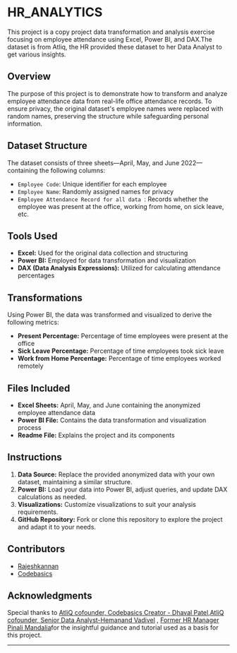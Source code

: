 # HR_ANALYTICS

This project is a copy project data transformation and analysis exercise focusing on employee attendance using Excel, Power BI, and DAX.The dataset is from Atliq, the HR provided these dataset to her Data Analyst to get various insights.

## Overview

The purpose of this project is to demonstrate how to transform and analyze employee attendance data from real-life office attendance records. To ensure privacy, the original dataset's employee names were replaced with random names, preserving the structure while safeguarding personal information.

## Dataset Structure

The dataset consists of three sheets—April, May, and June 2022—containing the following columns:

- `Employee Code`: Unique identifier for each employee
- `Employee Name`: Randomly assigned names for privacy
- `Employee Attendance Record for all data `: Records whether the employee was present at the office, working from home, on sick leave, etc.

## Tools Used

- **Excel:** Used for the original data collection and structuring
- **Power BI:** Employed for data transformation and visualization
- **DAX (Data Analysis Expressions):** Utilized for calculating attendance percentages

## Transformations

Using Power BI, the data was transformed and visualized to derive the following metrics:
- **Present Percentage:** Percentage of time employees were present at the office
- **Sick Leave Percentage:** Percentage of time employees took sick leave
- **Work from Home Percentage:** Percentage of time employees worked remotely

## Files Included

- **Excel Sheets:** April, May, and June containing the anonymized employee attendance data
- **Power BI File:** Contains the data transformation and visualization process
- **Readme File:** Explains the project and its components

## Instructions

1. **Data Source:** Replace the provided anonymized data with your own dataset, maintaining a similar structure.
2. **Power BI:** Load your data into Power BI, adjust queries, and update DAX calculations as needed.
3. **Visualizations:** Customize visualizations to suit your analysis requirements.
4. **GitHub Repository:** Fork or clone this repository to explore the project and adapt it to your needs.

## Contributors

- [Rajeshkannan](https://github.com/Rajeshkannan-Muthukumar)
- [Codebasics](https://www.youtube.com/watch?v=ru1qeDO_qrc&list=PLeo1K3hjS3uuVQccZa7yFwK3ltoGQOWbM)

## Acknowledgments

Special thanks to [AtliQ cofounder, Codebasics Creator - Dhaval Patel](https://www.linkedin.com/in/dhavalsays/),[AtliQ cofounder, Senior Data Analyst-Hemanand Vadivel](https://www.linkedin.com/in/hemvad/) , [Former HR Manager Pinali Mandalia](https://www.linkedin.com/in/pinali-mandalia/)for the insightful guidance and tutorial used as a basis for this project.

---
